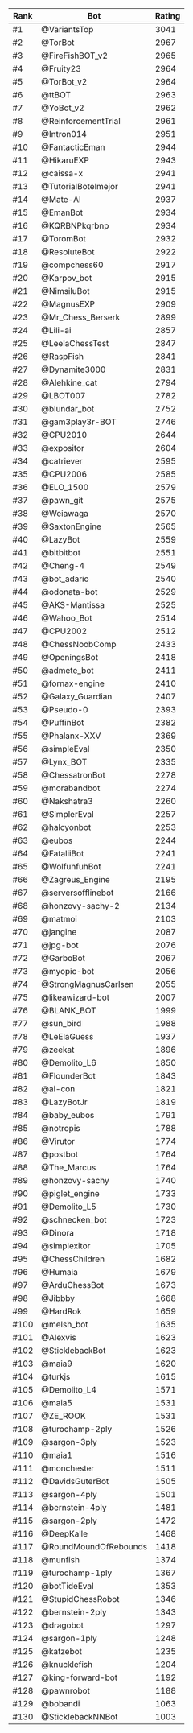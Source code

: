 Rank|Bot|Rating
---|---|---
#1|@VariantsTop|3041
#2|@TorBot|2967
#3|@FireFishBOT_v2|2965
#4|@Fruity23|2964
#5|@TorBot_v2|2964
#6|@ttBOT|2963
#7|@YoBot_v2|2962
#8|@ReinforcementTrial|2961
#9|@Intron014|2951
#10|@FantacticEman|2944
#11|@HikaruEXP|2943
#12|@caissa-x|2941
#13|@TutorialBotelmejor|2941
#14|@Mate-AI|2937
#15|@EmanBot|2934
#16|@KQRBNPkqrbnp|2934
#17|@ToromBot|2932
#18|@ResoluteBot|2922
#19|@compchess60|2917
#20|@Karpov_bot|2915
#21|@NimsiluBot|2915
#22|@MagnusEXP|2909
#23|@Mr_Chess_Berserk|2899
#24|@Lili-ai|2857
#25|@LeelaChessTest|2847
#26|@RaspFish|2841
#27|@Dynamite3000|2831
#28|@Alehkine_cat|2794
#29|@LBOT007|2782
#30|@blundar_bot|2752
#31|@gam3play3r-BOT|2746
#32|@CPU2010|2644
#33|@expositor|2604
#34|@catriever|2595
#35|@CPU2006|2585
#36|@ELO_1500|2579
#37|@pawn_git|2575
#38|@Weiawaga|2570
#39|@SaxtonEngine|2565
#40|@LazyBot|2559
#41|@bitbitbot|2551
#42|@Cheng-4|2549
#43|@bot_adario|2540
#44|@odonata-bot|2529
#45|@AKS-Mantissa|2525
#46|@Wahoo_Bot|2514
#47|@CPU2002|2512
#48|@ChessNoobComp|2433
#49|@OpeningsBot|2418
#50|@admete_bot|2411
#51|@fornax-engine|2410
#52|@Galaxy_Guardian|2407
#53|@Pseudo-0|2393
#54|@PuffinBot|2382
#55|@Phalanx-XXV|2369
#56|@simpleEval|2350
#57|@Lynx_BOT|2335
#58|@ChessatronBot|2278
#59|@morabandbot|2274
#60|@Nakshatra3|2260
#61|@SimplerEval|2257
#62|@halcyonbot|2253
#63|@eubos|2244
#64|@FataliiBot|2241
#65|@WolfuhfuhBot|2241
#66|@Zagreus_Engine|2195
#67|@serversofflinebot|2166
#68|@honzovy-sachy-2|2134
#69|@matmoi|2103
#70|@jangine|2087
#71|@jpg-bot|2076
#72|@GarboBot|2067
#73|@myopic-bot|2056
#74|@StrongMagnusCarlsen|2055
#75|@likeawizard-bot|2007
#76|@BLANK_BOT|1999
#77|@sun_bird|1988
#78|@LeElaGuess|1937
#79|@zeekat|1896
#80|@Demolito_L6|1850
#81|@FlounderBot|1843
#82|@ai-con|1821
#83|@LazyBotJr|1819
#84|@baby_eubos|1791
#85|@notropis|1788
#86|@Virutor|1774
#87|@postbot|1764
#88|@The_Marcus|1764
#89|@honzovy-sachy|1740
#90|@piglet_engine|1733
#91|@Demolito_L5|1730
#92|@schnecken_bot|1723
#93|@Dinora|1718
#94|@simplexitor|1705
#95|@ChessChildren|1682
#96|@Humaia|1679
#97|@ArduChessBot|1673
#98|@Jibbby|1668
#99|@HardRok|1659
#100|@melsh_bot|1635
#101|@Alexvis|1623
#102|@SticklebackBot|1623
#103|@maia9|1620
#104|@turkjs|1615
#105|@Demolito_L4|1571
#106|@maia5|1531
#107|@ZE_ROOK|1531
#108|@turochamp-2ply|1526
#109|@sargon-3ply|1523
#110|@maia1|1516
#111|@monchester|1511
#112|@DavidsGuterBot|1505
#113|@sargon-4ply|1501
#114|@bernstein-4ply|1481
#115|@sargon-2ply|1472
#116|@DeepKalle|1468
#117|@RoundMoundOfRebounds|1418
#118|@munfish|1374
#119|@turochamp-1ply|1367
#120|@botTideEval|1353
#121|@StupidChessRobot|1346
#122|@bernstein-2ply|1343
#123|@dragobot|1297
#124|@sargon-1ply|1248
#125|@katzebot|1235
#126|@knucklefish|1204
#127|@king-forward-bot|1192
#128|@pawnrobot|1188
#129|@bobandi|1063
#130|@SticklebackNNBot|1003
